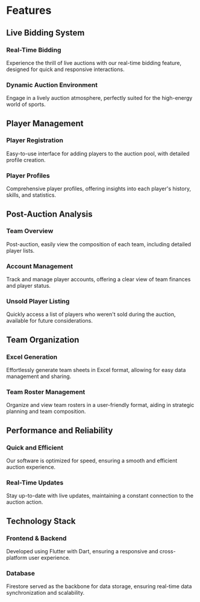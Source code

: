 <h1>Features</h1>

<h2>Live Bidding System</h2>
<h3>Real-Time Bidding</h3> Experience the thrill of live auctions with our real-time bidding feature, designed for quick and responsive interactions.
<h3>Dynamic Auction Environment</h3> Engage in a lively auction atmosphere, perfectly suited for the high-energy world of sports.

<h2>Player Management</h2>
<h3>Player Registration </h3>Easy-to-use interface for adding players to the auction pool, with detailed profile creation.
<h3>Player Profiles</h3> Comprehensive player profiles, offering insights into each player's history, skills, and statistics.

<h2>Post-Auction Analysis</h2>
<h3>Team Overview</h3> Post-auction, easily view the composition of each team, including detailed player lists.
<h3>Account Management</h3> Track and manage player accounts, offering a clear view of team finances and player status.
<h3>Unsold Player Listing</h3> Quickly access a list of players who weren't sold during the auction, available for future considerations.

<h2>Team Organization</h2>
<h3>Excel Generation</h3> Effortlessly generate team sheets in Excel format, allowing for easy data management and sharing.
<h3>Team Roster Management</h3>Organize and view team rosters in a user-friendly format, aiding in strategic planning and team composition.

<h2>Performance and Reliability</h2>
<h3>Quick and Efficient</h3>Our software is optimized for speed, ensuring a smooth and efficient auction experience.
<h3>Real-Time Updates</h3> Stay up-to-date with live updates, maintaining a constant connection to the auction action.

<h2>Technology Stack</h2>

<h3>Frontend & Backend</h3>
Developed using Flutter with Dart, ensuring a responsive and cross-platform user experience.

<h3>Database</h3>
Firestore served as the backbone for data storage, ensuring real-time data synchronization and scalability.
